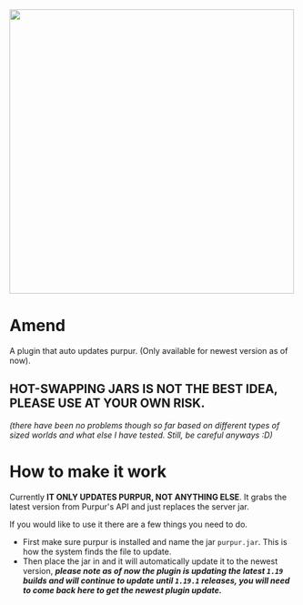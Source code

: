 <img src="https://amend.mrtron.dev/img/amend.png" width="500px">


# Amend 
A plugin that auto updates purpur. (Only available for newest version as of now).
 ## HOT-SWAPPING JARS IS NOT THE BEST IDEA, PLEASE USE AT YOUR OWN RISK. 
 *(there have been no problems though so far based on different types of sized worlds and what else I have tested. Still, be careful anyways :D)*
 
 
 # How to make it work
 Currently **IT ONLY UPDATES PURPUR, NOT ANYTHING ELSE**.
 It grabs the latest version from Purpur's API and just replaces the server jar.
 
 If you would like to use it there are a few things you need to do. 
 - First make sure purpur is installed and name the jar `purpur.jar`. This is how the system finds the file to update. 
 - Then place the jar in and it will automatically update it to the newest version, ***please note as of now the plugin is updating the latest `1.19` builds and will continue to update until `1.19.1` releases, you will need to come back here to get the newest plugin update.***
